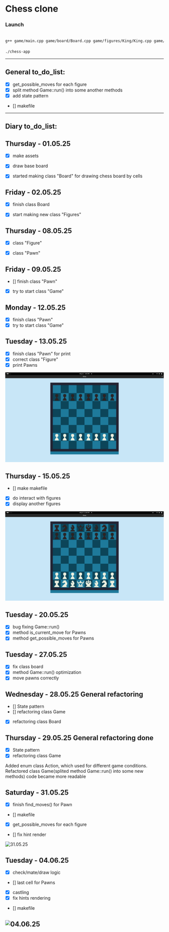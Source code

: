 <h1>Chess clone</h1>

<h3> Launch</h3>

```bash

g++ game/main.cpp game/board/Board.cpp game/figures/King/King.cpp game/figures/Queen/Queen.cpp game/figures/Knight/Knight.cpp game/figures/Bishop/Bishop.cpp game/figures/Rook/Rook.cpp game/figures/Pawn/Pawn.cpp game/figures/Figure.cpp game/Hint/Hint.cpp game/Game.cpp -Igame -Igame/core -Igame/figures -Igame/figures/Pawn -Igame/figures/Bishop -Igame/figures/King -Igame/figures/Knight -Igame/figures/Queen -Igame/figures/Rook -Igame/board -Igame/Hint -o chess-app -lsfml-graphics -lsfml-window -lsfml-system

./chess-app

```

---

<h2>General to_do_list:</h2>

- [x] get_possible_moves for each figure
- [x] split method Game::run() into some another methods
- [x] add state pattern 
- [] makefile

---
<h2>Diary to_do_list:</h2> 

## Thursday - 01.05.25
- [x]  make assets
- [x]  draw base board
- [x] started making class "Board" for drawing chess board by cells



## Friday - 02.05.25
- [x] finish class Board
- [x] start making new class "Figures"


## Thursday - 08.05.25

- [x] class "Figure"
- [x] class "Pawn"


## Friday - 09.05.25

- [] finish class "Pawn"
- [x] try to start class "Game"

## Monday - 12.05.25

- [x] finish class "Pawn"
- [x] try to start class "Game"

## Tuesday - 13.05.25
- [x] finish class "Pawn" for print
- [x] correct class "Figure"
- [x] print Pawns

![13.05.25 result](screenshots/130525.png)

## Thursday - 15.05.25
- [] make makefile
- [x] do interact with figures
- [x] display another figures

![15.05.25](screenshots/150525.png)

## Tuesday - 20.05.25
- [x] bug fixing Game::run()
- [x] method is_current_move for Pawns
- [x] method get_possible_moves for Pawns

## Tuesday - 27.05.25
- [x] fix class board
- [x] method Game::run() optimization
- [x] move pawns correctly

## Wednesday - 28.05.25 General refactoring
- [] State pattern  
- [] refactoring class Game 
- [x] refactoring class Board

## Thursday - 29.05.25 General refactoring done
- [x] State pattern  
- [x] refactoring class Game 

Added enum class Action, which used for different game conditions. Refactored class Game(splited method Game::run() into some new methods)
code became more readable


## Saturday - 31.05.25

- [x] finish find_moves() for Pawn
- [] makefile
- [x] get_possible_moves for each figure
- [] fix hint render

![31.05.25](screenshots/31-05-25.gif)

## Tuesday - 04.06.25
- [x] check/mate/draw logic
- [] last cell for Pawns
- [x] castling
- [x] fix hints rendering
- [] makefile  

![04.06.25]((screenshots/04-06-25.gif))
---

